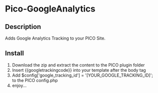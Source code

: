 Pico-GoogleAnalytics
==============

## Description
Adds Google Analytics Tracking to your PICO Site.

## Install
1. Download the zip and extract the content to the PICO plugin folder
2. Insert {{googletrackingcode}} into your template after the body tag
3. Add $config['google_tracking_id'] = '[YOUR_GOOGLE_TRACKING_ID]'; to the PICO config.php
4. enjoy...


